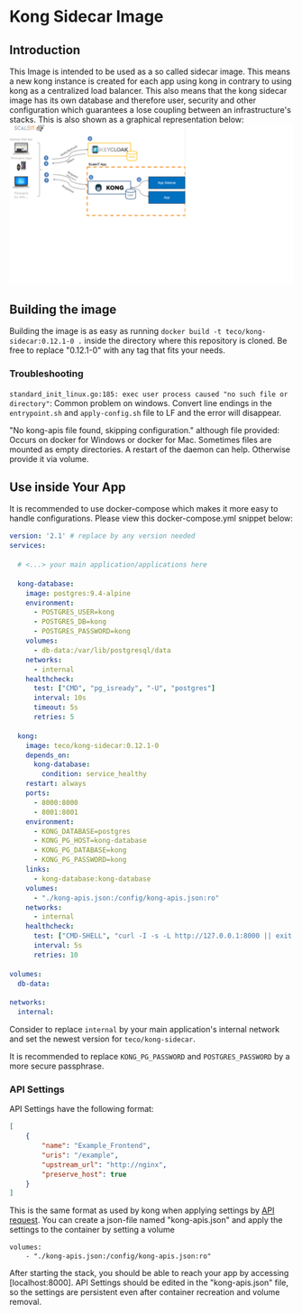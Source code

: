 # Kong Sidecar Image
## Introduction
This Image is intended to be used as a so called sidecar image. This means a new kong instance is created for each app using kong in contrary to using kong as a centralized load balancer. This also means that the kong sidecar image has its own database and therefore user, security and other configuration which guarantees a lose coupling between an infrastructure's stacks. This is also shown as a graphical representation below:
![kong-sidecar](img/kong-sidecar.png)

## Building the image
Building the image is as easy as running `docker build -t teco/kong-sidecar:0.12.1-0 .` inside the directory where this repository is cloned. Be free to replace "0.12.1-0" with any tag that fits your needs.

### Troubleshooting

`standard_init_linux.go:185: exec user process caused "no such file or directory"`: Common problem on windows. Convert line endings in the `entrypoint.sh` and `apply-config.sh` file to LF and the error will disappear.


"No kong-apis file found, skipping configuration." although file provided:
Occurs on docker for Windows or docker for Mac. Sometimes files are mounted as empty directories. A restart of the daemon can help. Otherwise provide it via volume.

## Use inside Your App
It is recommended to use docker-compose which makes it more easy to handle configurations. Please view this docker-compose.yml snippet below:

```yaml
version: '2.1' # replace by any version needed
services:

  # <...> your main application/applications here

  kong-database:
    image: postgres:9.4-alpine
    environment:
      - POSTGRES_USER=kong
      - POSTGRES_DB=kong
      - POSTGRES_PASSWORD=kong
    volumes:
      - db-data:/var/lib/postgresql/data
    networks:
      - internal
    healthcheck:
      test: ["CMD", "pg_isready", "-U", "postgres"]
      interval: 10s
      timeout: 5s
      retries: 5

  kong:
    image: teco/kong-sidecar:0.12.1-0
    depends_on:
      kong-database:
        condition: service_healthy
    restart: always
    ports:
      - 8000:8000
      - 8001:8001
    environment:
      - KONG_DATABASE=postgres
      - KONG_PG_HOST=kong-database
      - KONG_PG_DATABASE=kong
      - KONG_PG_PASSWORD=kong
    links:
      - kong-database:kong-database
    volumes:
      - "./kong-apis.json:/config/kong-apis.json:ro"
    networks:
      - internal
    healthcheck:
      test: ["CMD-SHELL", "curl -I -s -L http://127.0.0.1:8000 || exit 1"]
      interval: 5s
      retries: 10

volumes:
  db-data:

networks:
  internal:
```

Consider to replace `internal` by your main application's internal network and set the newest version for `teco/kong-sidecar`.


It is recommended to replace `KONG_PG_PASSWORD` and `POSTGRES_PASSWORD` by a more secure passphrase.


### API Settings
API Settings have the following format:
```json
[
    {
        "name": "Example_Frontend",
        "uris": "/example",
        "upstream_url": "http://nginx",
        "preserve_host": true
    }
]
```
This is the same format as used by kong when applying settings by [API request](https://getkong.org/docs/0.12.x/admin-api/#add-api).
You can create a json-file named "kong-apis.json" and apply the settings to the container by setting a volume
```
volumes:
    - "./kong-apis.json:/config/kong-apis.json:ro"
```

After starting the stack, you should be able to reach your app by accessing [localhost:8000].
API Settings should be edited in the "kong-apis.json" file, so the settings are persistent even after container recreation and volume removal.